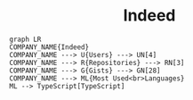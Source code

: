 <h1 align="center">Indeed</h1>

```mermaid
graph LR
COMPANY_NAME{Indeed}
COMPANY_NAME ---> U{Users} ---> UN[4]
COMPANY_NAME ---> R{Repositories} ---> RN[3]
COMPANY_NAME ---> G{Gists} ---> GN[28]
COMPANY_NAME ---> ML{Most Used<br>Languages}
ML --> TypeScript[TypeScript]
```
